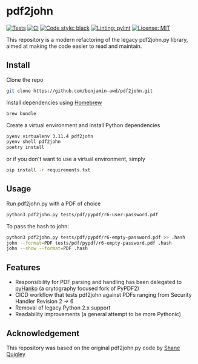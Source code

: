 # pdf2john
[![Tests](https://github.com/benjamin-awd/pdf2john/workflows/tests/badge.svg)](https://github.com/pdf2john-awd/monopoly/actions)
[![CI](https://github.com/benjamin-awd/pdf2john/workflows/ci/badge.svg)](https://github.com/pdf2john/monopoly/actions)
[![Code style: black](https://img.shields.io/badge/code%20style-black-000000.svg)](https://github.com/psf/black)
[![Linting: pylint](https://img.shields.io/badge/linting-pylint-orange)](https://github.com/pylint-dev/pylint)
[![License: MIT](https://img.shields.io/badge/License-MIT-yellow.svg)](https://opensource.org/licenses/MIT)

This repository is a modern refactoring of the legacy pdf2john.py library, aimed at making the code easier to read and maintain.

## Install
Clone the repo
```bash
git clone https://github.com/benjamin-awd/pdf2john.git
```

Install dependencies using [Homebrew](https://brew.sh/)
```bash
brew bundle
```

Create a virtual environment and install Python dependencies
```bash
pyenv virtualenv 3.11.4 pdf2john
pyenv shell pdf2john
poetry install
```

or if you don't want to use a virtual environment, simply
```bash
pip install -r requirements.txt
```

## Usage
Run pdf2john.py with a PDF of choice
```bash
python3 pdf2john.py tests/pdf/pypdf/r6-user-password.pdf
```

To pass the hash to john:
```bash
python3 pdf2john.py tests/pdf/pypdf/r6-empty-password.pdf >> .hash
john --format=PDF tests/pdf/pypdf/r6-empty-password.pdf .hash
john --show --format=PDF .hash
```

## Features
- Responsibility for PDF parsing and handling has been delegated to [pyHanko](https://github.com/MatthiasValvekens/pyHanko) (a crytography focused fork of PyPDF2)
- CICD workflow that tests pdf2john against PDFs ranging from Security Handler Revision 2 -> 6
- Removal of legacy Python 2.x support
- Readability improvements (a general attempt to be more Pythonic)

## Acknowledgement
This repository was based on the original pdf2john.py code by [Shane Quigley](https://github.com/ShaneQful)
